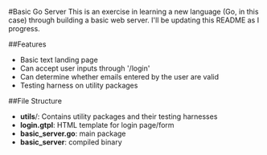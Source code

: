 #Basic Go Server
This is an exercise in learning a new language (Go, in this case) through building a basic web server. I'll be updating this README as I progress.

##Features
* Basic text landing page
* Can accept user inputs through '/login'
* Can determine whether emails entered by the user are valid
* Testing harness on utility packages

##File Structure
* **utils**/: Contains utility packages and their testing harnesses
* **login.gtpl**: HTML template for login page/form
* **basic_server.go**: main package
* **basic_server**: compiled binary
